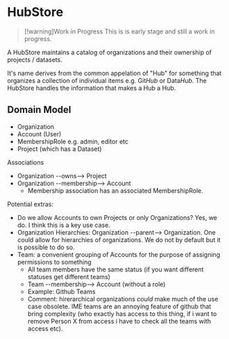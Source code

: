 # HubStore

> [!warning]Work in Progress
This is is early stage and still a work in progress.

A HubStore maintains a catalog of organizations and their ownership of projects / datasets.

It's name derives from the common appelation of "Hub" for something that organizes a collection of individual items e.g. Git*Hub* or Data*Hub*. The HubStore handles the information that makes a Hub a Hub.

## Domain Model

* Organization
* Account (User)
* MembershipRole e.g. admin, editor etc
* Project (which has a Dataset)

Associations

* Organization --owns--> Project
* Organization --membership--> Account
  * Membership association has an associated MembershipRole.

Potential extras:

* Do we allow Accounts to own Projects or only Organizations? Yes, we do. I think this is a key use case.
* Organization Hierarchies: Organization --parent--> Organization. One could allow for hierarchies of organizations. We do not by default but it is possible to do so.
* Team: a convenient grouping of Accounts for the purpose of assigning permissions to something
  * All team members have the same status (if you want different statuses get different teams)
  * Team --membership--> Account (without a role)
  * Example: Github Teams
  * Comment: hirerarchical organizations *could* make much of the use case obsolete. IME teams are an annoying feature of github that bring complexity (who exactly has access to this thing, if i want to remove Person X from access i have to check all the teams with access etc).

